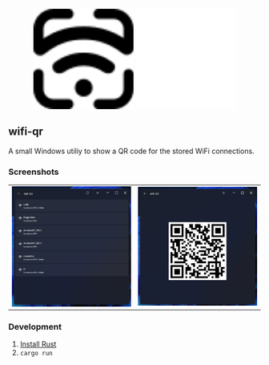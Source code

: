 <p align="center">
  <img width="200" height="200" src="./.github/icon.svg#gh-light-mode-only" alt="wifi-qr icon" />
  <img width="200" height="200" src="./.github/icon_dark.svg#gh-dark-mode-only" alt="wifi-qr icon" />
</p>

## wifi-qr

A small Windows utiliy to show a QR code for the stored WiFi connections.

### Screenshots

|                            |                            |
| :------------------------: | :------------------------: |
| ![](./.github/screen1.png) | ![](./.github/screen2.png) |

### Development

1. [Install Rust](https://www.rust-lang.org/tools/install)
2. `cargo run`
